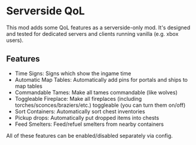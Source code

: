 # Serverside QoL
This mod adds some QoL features as a serverside-only mod. It's designed and tested for dedicated servers and clients running vanilla (e.g. xbox users).

## Features
- Time Signs: Signs which show the ingame time
- Automatic Map Tables: Automatically add pins for portals and ships to map tables
- Commandable Tames: Make all tames commandable (like wolves)
- Toggleable Fireplace: Make all fireplaces (including torches/sconces/braziers/etc.) toggleable (you can turn them on/off)
- Sort Containers: Automatically sort chest inventories
- Pickup drops: Automatically put dropped items into chests
- Feed Smelters: Feed/refuel smelters from nearby containers

All of these features can be enabled/disabled separately via config.